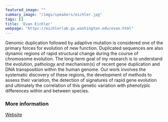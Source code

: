 ```yaml
---
featured_image: ""
summary_image: "/imgs/speakers/eichler.jpg"
tags: []
title: 'Evan Eichler'
webpage: "https://eichlerlab.gs.washington.edu/evan.html"
---
```


Genomic duplication followed by adaptive mutation is considered one of the primary forces for evolution of new function. Duplicated sequences are also dynamic regions of rapid structural change during the course of chromosome evolution. The long-term goal of my research is to understand the evolution, pathology and mechanism(s) of recent gene duplication and DNA transposition within the human genome.  Our work involves the systematic discovery of these regions, the development of methods to assess their variation, the detection of signatures of rapid gene evolution and ultimately the correlation of this genetic variation with phenotypic differences within and between species. 

### More information
[Website](https://eichlerlab.gs.washington.edu/evan.html)